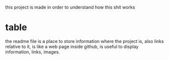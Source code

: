 this project is made in order to understand how this shit works
# table

the readme file is a place to store information where the project is, also links relative to it, is like a web page inside github, is useful to display information, links, images.
